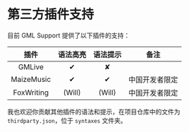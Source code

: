 # 第三方插件支持

目前 GML Support 提供了以下插件的支持：

 插件 | 语法高亮 | 语法提示 | 备注 
 :--: | :-----: | :----:| :--: 
 GMLive| ✔ | ✘ | 
 MaizeMusic | ✔ | ✔ | 中国开发者限定 
 FoxWriting | (Will) | (Will) | 中国开发者限定 

我也欢迎你贡献其他插件的语法和提示，在项目仓库中的文件为 `thirdparty.json`，位于 `syntaxes` 文件夹。